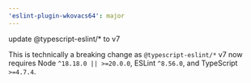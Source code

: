 ```yaml
---
'eslint-plugin-wkovacs64': major
---
```


update @typescript-eslint/\* to v7

This is technically a breaking change as `@typescript-eslint/*` v7 now requires Node `^18.18.0 || >=20.0.0`, ESLint `^8.56.0`, and TypeScript `>=4.7.4`.
